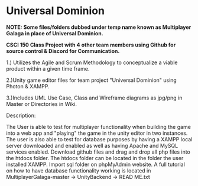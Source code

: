 # Universal Dominion

**NOTE: Some files/folders dubbed under temp name known as Multiplayer Galaga in place of Universal Dominion.**

**CSCI 150 Class Project with 4 other team members using Github for source control & Discord for Communication.**

1.) Utilizes the Agile and Scrum Methodology to conceptualize a viable product within a given time frame.

2.)Unity game editor files for team project "Universal Dominion" using Photon & XAMPP.

3.)Includes UML Use Case, Class and Wireframe diagrams as jpg/png in Master or Directories in Wiki.

Description:

The User is able to test for multiplayer functionality when building the game into a web app and "playing" the game in the unity editor in two instances. The user is also able to test for database purposes by having a XAMPP local server downloaded and enabled as well as having Apache and MySQL services enabled. Download github files and drag and drop all php files into the htdocs folder. The htdocs folder can be located in the folder the user installed XAMPP. Import sql folder on phpMyAdmin website. A full tutorial on how to have database functionality working is located in MultiplayerGalaga-master -> UnityBackend -> READ ME.txt
